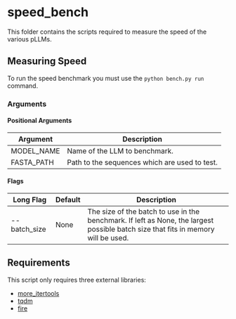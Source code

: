 # speed_bench

This folder contains the scripts required to measure the speed of the various pLLMs.

## Measuring Speed

To run the speed benchmark you must use the `python bench.py run` command.

### Arguments

#### Positional Arguments

|Argument  |Description                                   |
|----------|----------------------------------------------|
|MODEL_NAME|Name of the LLM to benchmark.                 |
|FASTA_PATH|Path to the sequences which are used to test. |

#### Flags

|Long Flag   |Default |Description |
|------------|--------|------------|
|--batch_size|None    |The size of the batch to use in the benchmark. If left as None, the largest possible batch size that fits in memory will be used.|

## Requirements

This script only requires three external libraries:

- [more_itertools](https://pypi.org/project/more-itertools/)
- [tqdm](https://pypi.org/project/tqdm/)
- [fire](https://pypi.org/project/fire/)
